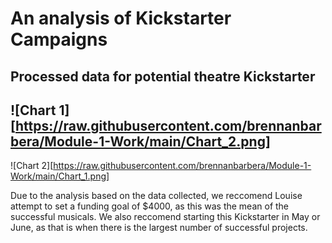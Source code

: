 # An analysis of Kickstarter Campaigns
## Processed data for potential theatre Kickstarter

![Chart 1][https://raw.githubusercontent.com/brennanbarbera/Module-1-Work/main/Chart_2.png]
---
![Chart 2][https://raw.githubusercontent.com/brennanbarbera/Module-1-Work/main/Chart_1.png]

Due to the analysis based on the data collected, we reccomend Louise attempt to set a funding goal of $4000, as this was the mean of the successful musicals. We also reccomend starting this Kickstarter in May or June, as that is when there is the largest number of successful projects.
